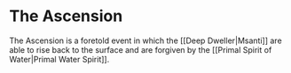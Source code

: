 # The Ascension

The Ascension is a foretold event in which the [[Deep Dweller|Msanti]] are able to rise back to the surface and are forgiven by the [[Primal Spirit of Water|Primal Water Spirit]].